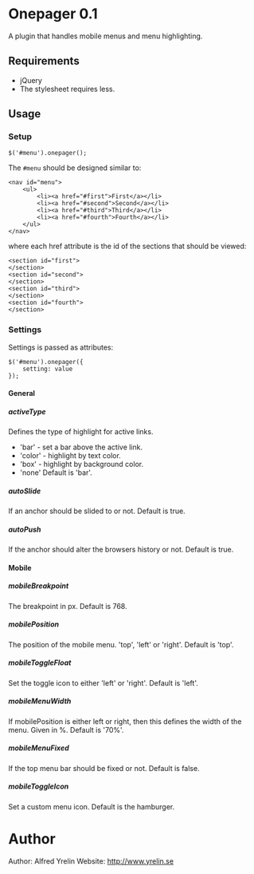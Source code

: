 # Onepager 0.1 #

A plugin that handles mobile menus and menu highlighting.

## Requirements ##
- jQuery
- The stylesheet requires less.

## Usage ##

### Setup ###

`$('#menu').onepager();`

The `#menu` should be designed similar to:
```
<nav id="menu">
	<ul>
		<li><a href="#first">First</a></li>
		<li><a href="#second">Second</a></li>
		<li><a href="#third">Third</a></li>
		<li><a href="#fourth">Fourth</a></li>
	</ul>
</nav>
```

where each href attribute is the id of the sections that should be viewed:

```
<section id="first">
</section>
<section id="second">
</section>
<section id="third">
</section>
<section id="fourth">
</section>
```

### Settings ###

Settings is passed as attributes:
```
$('#menu').onepager({ 
	setting: value 
});
```

#### General ####

##### activeType #####
Defines the type of highlight for active links.
- 'bar' - set a bar above the active link.
- 'color' - highlight by text color.
- 'box' - highlight by background color.
- 'none'
Default is 'bar'.

##### autoSlide #####
If an anchor should be slided to or not. Default is true.

##### autoPush #####
If the anchor should alter the browsers history or not. Default is true.

#### Mobile ####
##### mobileBreakpoint #####
The breakpoint in px. Default is 768.

##### mobilePosition #####
The position of the mobile menu. 'top', 'left' or 'right'. Default is 'top'.

##### mobileToggleFloat #####
Set the toggle icon to either 'left' or 'right'. Default is 'left'.

##### mobileMenuWidth #####
If mobilePosition is either left or right, then this defines the width of the menu. Given in %. Default is '70%'.

##### mobileMenuFixed #####
If the top menu bar should be fixed or not. Default is false.

##### mobileToggleIcon #####
Set a custom menu icon. Default is the hamburger.

# Author #

Author: Alfred Yrelin
Website: http://www.yrelin.se
